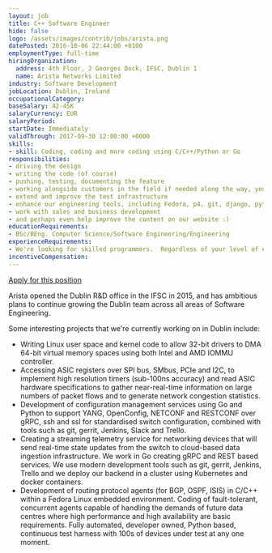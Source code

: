 ```yaml
---
layout: job
title: C++ Software Engineer
hide: false
logo: /assets/images/contrib/jobs/arista.png
datePosted: 2016-10-06 22:44:00 +0100
employmentType: full-time
hiringOrganization:
  address: 4th Floor, 2 Georges Dock, IFSC, Dublin 1
  name: Arista Networks Limited
industry: Software Development
jobLocation: Dublin, Ireland
occupationalCategory:
baseSalary: 42-45K
salaryCurrency: EUR
salaryPeriod:
startDate: Immediately
validThrough: 2017-09-30 12:00:00 +0000
skills:
- skill: Coding, coding and more coding using C/C++/Python or Go
responsibilities:
- driving the design
- writing the code (of course)
- pushing, testing, documenting the feature
- working alongside customers in the field if needed along the way, you might
- extend and improve the test infrastructure
- enhance our engineering tools, including Fedora, p4, git, django, python, rpm, ...
- work with sales and business development
- and perhaps even help improve the content on our website :)
educationRequirements:
- BSc/BEng. Computer Science/Software Engineering/Engineering
experienceRequirements:
- We're looking for skilled programmers.  Regardless of your level of experience if you enjoy coding with C/C++/Java/Python or Go we're interested in hearing from you.  
incentiveCompensation:
---
```

[Apply for this position](http://stackoverflow.com/jobs/114055/be-part-of-a-growing-team-building-sdn-solutions-arista-networks-inc)

Arista opened the Dublin R&D office in the IFSC in 2015, and has ambitious plans to continue growing the Dublin team across all areas of Software Engineering.

Some interesting projects that we're currently working on in Dublin include:

* Writing Linux user space and kernel code to allow 32-bit drivers to DMA 64-bit virtual memory spaces using both Intel and AMD IOMMU controller.
* Accessing ASIC registers over SPI bus, SMbus, PCIe and I2C, to implement high resolution timers (sub-100ns accuracy) and read ASIC hardware specifications to gather near-real-time information on large numbers of packet flows and to generate network congestion statistics.
* Development of configuration management services using Go and Python to support YANG, OpenConfig, NETCONF and RESTCONF over gRPC, ssh and ssl for standardised switch configuration, combined with tools such as git, gerrit, Jenkins, Slack and Trello.
* Creating a streaming telemetry service for networking devices that will send real-time state updates from the switch to cloud-based data ingestion infrastructure. We work in Go creating gRPC and REST based services. We use modern development tools such as git, gerrit, Jenkins, Trello and we deploy our backend in a cluster using Kubernetes and docker containers.
* Development of routing protocol agents (for BGP, OSPF, ISIS) in C/C++ within a Fedora Linux embedded environment. Coding of fault-tolerant, concurrent agents capable of handling the demands of future data centres where high performance and high availability are basic requirements. Fully automated, developer owned, Python based, continuous test harness with 100s of devices under test at any one moment.

